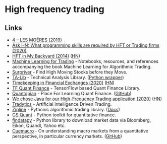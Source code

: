 # High frequency trading

## Links

- [4 – LES MOËRES (2019)](https://sniperinmahwah.wordpress.com/)
- [Ask HN: What programming skills are required by HFT or Trading firms (2020)](https://news.ycombinator.com/item?id=23190601)
- [HFT in My Backyard (2014)](https://sniperinmahwah.wordpress.com/2014/09/22/hft-in-my-backyard-part-i/) ([HN](https://news.ycombinator.com/item?id=23413236))
- [Machine Learning for Trading](https://github.com/stefan-jansen/machine-learning-for-trading) - Notebooks, resources, and references accompanying the book Machine Learning for Algorithmic Trading.
- [Surpriver](https://github.com/tradytics/surpriver) - Find High Moving Stocks before they Move.
- [TA-Lib](https://ta-lib.org/) - Technical Analysis Library. ([Python wrapper](https://github.com/mrjbq7/ta-lib))
- [Timekeeping in Financial Exchanges (2020)](https://www.lucaspauker.ml/articles/20) ([HN](https://news.ycombinator.com/item?id=24746836))
- [TF Quant Finance](https://github.com/google/tf-quant-finance) - TensorFlow based Quant Finance Library.
- [Quantopian](https://www.quantopian.com/home) - Place For Learning Quant Finance. ([GitHub](https://github.com/quantopian))
- [We chose Java for our High-Frequency Trading application (2020)](https://medium.com/@jadsarmo/why-we-chose-java-for-our-high-frequency-trading-application-600f7c04da94) ([HN](https://news.ycombinator.com/item?id=24895395))
- [Tradytics](https://www.tradytics.com/) - Artificial Intelligence Driven Trading.
- [Zipline](https://github.com/quantopian/zipline) - Pythonic algorithmic trading library. ([Docs](https://www.zipline.io/))
- [GS Quant](https://github.com/goldmansachs/gs-quant) - Python toolkit for quantitative finance.
- [findatapy](https://github.com/cuemacro/findatapy) - Python library to download market data via Bloomberg, Eikon, Quandl, Yahoo etc.
- [Cuemacro](https://www.cuemacro.com/) - On understanding macro markets from a quantitative perspective, in particular currency markets. ([GitHub](https://github.com/cuemacro))
